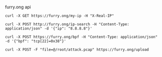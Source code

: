 furry.ong api

```curl -X GET https://furry.ong/my-ip -H "X-Real-IP"```

```curl -X POST http://furry.ong/ip-search -H "Content-Type: application/json" -d '{"ip": "8.8.8.8"}'```

```curl -X POST https://furry.ong/bpf -H "Content-Type: application/json" -d '{"bpf": "tcp[22]=0x38"}'```

```curl -X POST -F "file=@/root/attack.pcap" https://furry.ong/upload```
